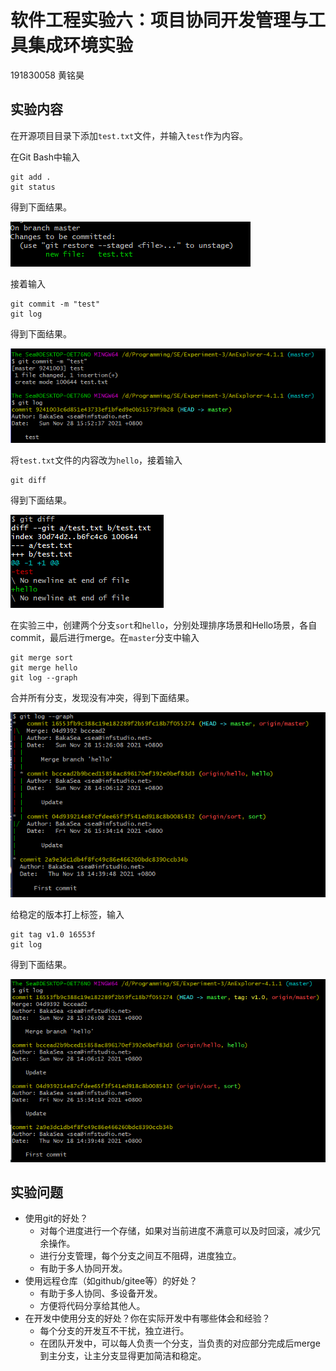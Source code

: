 # 软件工程实验六：项目协同开发管理与工具集成环境实验

191830058 黄铭昊

## 实验内容

在开源项目目录下添加`test.txt`文件，并输入`test`作为内容。

在Git Bash中输入

```
git add .
git status
```

得到下面结果。

![1](ref/1.png)

接着输入

```
git commit -m "test"
git log
```

得到下面结果。

![2](ref/2.png)

将`test.txt`文件的内容改为`hello`，接着输入

```
git diff
```

得到下面结果。

![3](ref/3.png)



在实验三中，创建两个分支`sort`和`hello`，分别处理排序场景和Hello场景，各自commit，最后进行merge。在`master`分支中输入

```
git merge sort
git merge hello
git log --graph
```

合并所有分支，发现没有冲突，得到下面结果。

![4](ref/4.png)

给稳定的版本打上标签，输入

```
git tag v1.0 16553f
git log
```

得到下面结果。

![5](ref/5.png)



## 实验问题

* 使用git的好处？
  * 对每个进度进行一个存储，如果对当前进度不满意可以及时回滚，减少冗余操作。
  * 进行分支管理，每个分支之间互不阻碍，进度独立。
  * 有助于多人协同开发。
* 使用远程仓库（如github/gitee等）的好处？
  * 有助于多人协同、多设备开发。
  * 方便将代码分享给其他人。
* 在开发中使用分支的好处？你在实际开发中有哪些体会和经验？
  * 每个分支的开发互不干扰，独立进行。
  * 在团队开发中，可以每人负责一个分支，当负责的对应部分完成后merge到主分支，让主分支显得更加简洁和稳定。